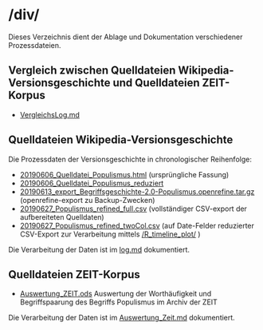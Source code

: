 # /div/
Dieses Verzeichnis dient der Ablage und Dokumentation verschiedener Prozessdateien.

## Vergleich zwischen Quelldateien Wikipedia-Versionsgeschichte und Quelldateien ZEIT-Korpus
- [VergleichsLog.md](/div/VergleichsLog.md)

## Quelldateien Wikipedia-Versionsgeschichte
Die Prozessdaten der Versionsgeschichte in chronologischer Reihenfolge:
- [20190606_Quelldatei_Populismus.html](/div/20190606_Quelldatei_Populismus.html) (ursprüngliche Fassung)
- [20190606_Quelldatei_Populismus_reduziert](/div/20190606_Quelldatei_Populismus_reduziert)
- [20190613_export_Begriffsgeschichte-2.0-Populismus.openrefine.tar.gz](/div/20190613_export_Begriffsgeschichte-2.0-Populismus.openrefine.tar.gz) (openrefine-export zu Backup-Zwecken)
- [20190627_Populismus_refined_full.csv](/div/20190627_Populismus_refined_full.csv) (vollständiger CSV-export der aufbereiteten Quelldaten)
- [20190627_Populismus_refined_twoCol.csv](/div/20190627_Populismus_refined_twoCol.csv) (auf Date-Felder reduzierter CSV-Export zur Verarbeitung mittels [/R_timeline_plot/](/R_timeline_plot/) )

Die Verarbeitung der Daten ist im [log.md](https://github.com/krugbuild/wiki-pop-quelle/blob/master/div/log.md) dokumentiert.

## Quelldateien ZEIT-Korpus
- [Auswertung_ZEIT.ods](https://github.com/krugbuild/wiki-pop-quelle/blob/master/div/Auswertung_ZEIT.ods) Auswertung der Worthäufigkeit und Begriffspaarung des Begriffs Populismus im Archiv der ZEIT

Die Verarbeitung der Daten ist im [Auswertung_Zeit.md](https://github.com/krugbuild/wiki-pop-quelle/blob/master/div/Auswertung_Zeit.md) dokumentiert.
